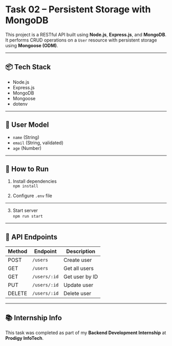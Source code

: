 # Task 02 – Persistent Storage with MongoDB

This project is a RESTful API built using **Node.js**, **Express.js**, and **MongoDB**. It performs CRUD operations on a `User` resource with persistent storage using **Mongoose (ODM)**.

---

## 📦 Tech Stack

- Node.js
- Express.js
- MongoDB
- Mongoose
- dotenv

---

## 📁 User Model

- `name` (String)
- `email` (String, validated)
- `age` (Number)

---

## 🚀 How to Run

1. Install dependencies  
   `npm install`

2. Configure `.env` file  

---


3. Start server  
`npm run start`

---

## 🔗 API Endpoints

| Method | Endpoint       | Description        |
|--------|----------------|--------------------|
| POST   | `/users`       | Create user        |
| GET    | `/users`       | Get all users      |
| GET    | `/users/:id`   | Get user by ID     |
| PUT    | `/users/:id`   | Update user        |
| DELETE | `/users/:id`   | Delete user        |

---

## 📚 Internship Info

This task was completed as part of my **Backend Development Internship** at **Prodigy InfoTech**.


